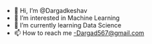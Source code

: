 - 👋 Hi, I’m @Dargadkeshav
- 👀 I’m interested in Machine Learning 
- 🌱 I’m currently learning Data Science 
- 📫 How to reach me -Dargad567@gmail.com

<!---
Dargadkeshav/Dargadkeshav is a ✨ special ✨ repository because its `README.md` (this file) appears on your GitHub profile.
You can click the Preview link to take a look at your changes.
--->
